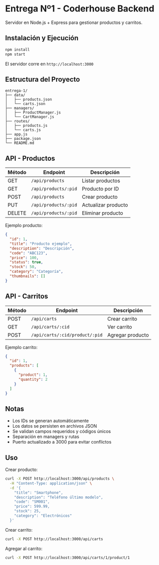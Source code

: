 # Entrega Nº1 - Coderhouse Backend

Servidor en Node.js + Express para gestionar productos y carritos.

## Instalación y Ejecución

```bash
npm install
npm start
```

El servidor corre en `http://localhost:3000`

## Estructura del Proyecto

```
entrega-1/
├── data/
│   ├── products.json
│   └── carts.json
├── managers/
│   ├── ProductManager.js
│   └── CartManager.js
├── routes/
│   ├── products.js
│   └── carts.js
├── app.js
├── package.json
└── README.md
```

## API - Productos

| Método | Endpoint             | Descripción         |
| ------ | -------------------- | ------------------- |
| GET    | `/api/products`      | Listar productos    |
| GET    | `/api/products/:pid` | Producto por ID     |
| POST   | `/api/products`      | Crear producto      |
| PUT    | `/api/products/:pid` | Actualizar producto |
| DELETE | `/api/products/:pid` | Eliminar producto   |

Ejemplo producto:

```json
{
  "id": 1,
  "title": "Producto ejemplo",
  "description": "Descripción",
  "code": "ABC123",
  "price": 100,
  "status": true,
  "stock": 50,
  "category": "Categoría",
  "thumbnails": []
}
```

## API - Carritos

| Método | Endpoint                       | Descripción      |
| ------ | ------------------------------ | ---------------- |
| POST   | `/api/carts`                   | Crear carrito    |
| GET    | `/api/carts/:cid`              | Ver carrito      |
| POST   | `/api/carts/:cid/product/:pid` | Agregar producto |

Ejemplo carrito:

```json
{
  "id": 1,
  "products": [
    {
      "product": 1,
      "quantity": 2
    }
  ]
}
```

## Notas

- Los IDs se generan automáticamente
- Los datos se persisten en archivos JSON
- Se validan campos requeridos y códigos únicos
- Separación en managers y rutas
- Puerto actualizado a 3000 para evitar conflictos

## Uso

Crear producto:

```bash
curl -X POST http://localhost:3000/api/products \
  -H "Content-Type: application/json" \
  -d '{
    "title": "Smartphone",
    "description": "Teléfono último modelo",
    "code": "SM001",
    "price": 599.99,
    "stock": 25,
    "category": "Electrónicos"
  }'
```

Crear carrito:

```bash
curl -X POST http://localhost:3000/api/carts
```

Agregar al carrito:

```bash
curl -X POST http://localhost:3000/api/carts/1/product/1
```
